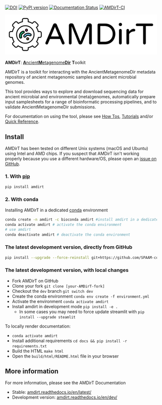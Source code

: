 [![DOI](https://zenodo.org/badge/DOI/10.5281/zenodo.4003825.svg)](https://doi.org/10.5281/zenodo.4003825) [![PyPI version](https://badge.fury.io/py/AMDirT.svg)](https://pypi.org/project/AMDirT) [![Documentation Status](https://readthedocs.org/projects/amdirt/badge/?version=dev)](https://amdirt.readthedocs.io/en/dev/?badge=dev) [![AMDirT-CI](https://github.com/SPAAM-community/AMDirT/actions/workflows/ci_test.yml/badge.svg)](https://github.com/SPAAM-community/AMDirT/actions/workflows/ci_test.yml)

  <picture>
    <img alt="AMDirT Logo" src="https://raw.githubusercontent.com/SPAAM-community/AMDirT/master/assets/logo_rectangular_transparent.png">
  </picture>

**AMDirT**: [**A**ncient**M**etagenome**Dir**](https://github.com/SPAAM-community/ancientmetagenomedir) **T**oolkit

AMDirT is a toolkit for interacting with the AncientMetagenomeDir metadata repository of ancient metagenomic samples and ancient microbial genomes.

This tool provides ways to explore and download sequencing data for ancient microbial and environmental (meta)genomes, automatically prepare input samplesheets for a range of bioinformatic processing pipelines, and to validate AncientMetagenomeDir submissions.

For documentation on using the tool, please see [How Tos](https://amdirt.readthedocs.io/en/latest/how_to/index.html), [Tutorials](https://amdirt.readthedocs.io/en/latest/tutorials/index.html) and/or [Quick Reference](https://amdirt.readthedocs.io/en/latest/reference.html).

## Install

AMDirT has been tested on different Unix systems (macOS and Ubuntu) using Intel and AMD chips. If you suspect that AMDirT isn't working properly because you use a different hardware/OS, please open an [issue on GitHub](https://github.com/SPAAM-community/AMDirT/issues).

### 1. With [pip](https://pip.pypa.io/en/stable/getting-started/)

```bash
pip install amdirt
```

### 2. With conda

Installing AMDirT in a dedicated [conda](https://docs.conda.io/projects/miniconda/en/latest/index.html) environment

```bash
conda create -n amdirt -c bioconda amdirt #install amdirt in a dedicated conda environment
conda activate amdirt # activate the conda environment
# use amdirt
conda deactivate amdirt # deactivate the conda environment
```

### The latest development version, directly from GitHub

```bash
pip install --upgrade --force-reinstall git+https://github.com/SPAAM-community/AMDirT.git@dev
```

### The latest development version, with local changes

- Fork AMDirT on GitHub
- Clone your fork `git clone [your-AMDirT-fork]`
- Checkout the `dev` branch `git switch dev`
- Create the conda environment `conda env create -f environment.yml`
- Activate the environment `conda activate amdirt`
- Install amdirt in development mode `pip install -e .`
  - In some cases you may need to force update streamlit with `pip install --upgrade steamlit`

To locally render documentation:

- `conda activate amdirt`
- Install additional requirements `cd docs && pip install -r requirements.txt`
- Build the HTML `make html`
- Open the `build/html/README.html` file in your browser

## More information

For more information, please see the AMDirT Documentation

- Stable: [amdirt.readthedocs.io/en/latest/](https://amdirt.readthedocs.io/en/latest/)
- Development version: [amdirt.readthedocs.io/en/dev/](https://amdirt.readthedocs.io/en/dev/)
